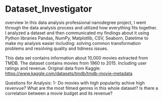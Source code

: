 # Dataset_Investigator
overview
In this data analysis professional nanodegree project, I went through the data analysis process and utilized how everything fits together. I analyzed a dataset and then communicated my findings about it using Python libraries Pandas, NumPy, Matplotlib, CSV, Seaborn, Datetime to make my analysis easier including: solving common transformation problems and resolving quality and tidiness issues.

This data set contains information about 10,000 movies extracted from TMDB. The dataset contains movies from 1960 to 2015. Including user ratings and revenue. Original data from Kaggle: https://www.kaggle.com/datasets/tmdb/tmdb-movie-metadata

Questions for Analysis:
1- Do movies with high popularity achive high revenvue?
What are the most filmed genres in this whole dataset?
Is there a correlation between a movie budget and its revenue?


